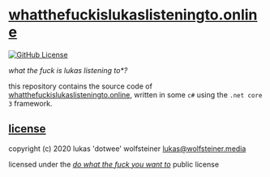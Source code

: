 # [whatthefuckislukaslisteningto.online](http://heroku.whatthefuckislukaslisteningto.online/)

[![GitHub License](https://img.shields.io/github/license/whatthefuckislukaslisteningto.online)](https://github.com/dotWee/whatthefuckislukaslisteningto.online/blob/master/LICENSE)

_what the fuck is lukas listening to*?_

this repository contains the source code of [whatthefuckislukaslisteningto.online](http://heroku.whatthefuckislukaslisteningto.online/), written in some `c#` using the `.net core 3` framework.

## [license](#license)

copyright (c) 2020 lukas 'dotwee' wolfsteiner <lukas@wolfsteiner.media>

licensed under the [_do what the fuck you want to_](/LICENSE) public license
